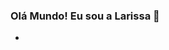 ### Olá Mundo! Eu sou a Larissa 👋


- <!--
**larissalimaa/larissalimaa** is a ✨ _special_ ✨ repository because its `README.md` (this file) appears on your GitHub profile.

Here are some ideas to get you started:
- 🌱 I’m currently learning ...
- 👯 I’m looking to collaborate on ...
- 🤔 I’m looking for help with ...
- 📫 How to reach me: ...
- 😄 Pronouns: ...
- ⚡ Fun fact: ...
--> 

- 🔭 I’m currently working on Maching Learning

- 💬 Ask me about Music

  

<div align="center">
  <a href="https://github.com/larissalimaa">
  <img height="180em" src="https://github-readme-stats.vercel.app/api?username=larissalimaa&show_icons=true&theme=dracula&include_all_commits=true&count_private=true"/>
  <img height="180em" src="https://github-readme-stats.vercel.app/api/top-langs/?username=larissalimaa&layout=compact&langs_count=7&theme=dracula"/>
  <a href="https://picasion.com/"><img src="https://i.picasion.com/pic91/7b260c5558228619198ed952e667c3ec.gif" width="100" height="100" border="50px" alt="https://picasion.com/" /></a><br /><a href="https://picasion.com/"></a>
</div>

  ##
 <div> 
 
  <a href = "mailto:larissalima@ice.ufjf.br"><img src="https://img.shields.io/badge/-Gmail-%23333?style=for-the-badge&logo=gmail&logoColor=white" target="_blank"></a>
  <a href="https://www.linkedin.com/in/larissa-de-lima-81a90120a/" target="_blank"><img src="https://img.shields.io/badge/-LinkedIn-%230077B5?style=for-the-badge&logo=linkedin&logoColor=white" target="_blank"></a> 
 
![Snake animation](https://github.com/larissalimaa/larissalimaa/blob/output/github-contribution-grid-snake.svg)
   
 
</div>
